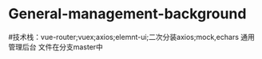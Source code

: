 # General-management-background 
#技术栈：vue-router;vuex;axios;elemnt-ui;二次分装axios;mock,echars
通用管理后台
文件在分支master中
